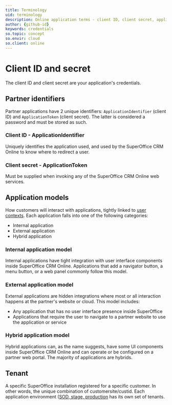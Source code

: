 ```yaml
---
title: Terminology
uid: terminology
description: Online application terms - client ID, client secret, application model, tenant
author: {github-id}
keywords: credentials
so.topic: concept
so.envir: cloud
so.client: online
---
```


# Client ID and secret

The client ID and client secret are your application's credentials.

## Partner identifiers

Partner applications have 2 unique identifiers: `ApplicationIdentifier` (client ID) and `ApplicationToken` (client secret). The latter is considered a password and must be stored as such.

### Client ID - ApplicationIdentifier

Uniquely identifies the application used, and used by the SuperOffice CRM Online to know where to redirect a user.

### Client secret - ApplicationToken

Must be supplied when invoking any of the SuperOffice CRM Online web services.

## Application models

How customers will interact with applications, tightly linked to [user contexts][1]. Each application falls into one of the following categories:

* Internal application
* External application
* Hybrid application

### Internal application model

Internal applications have tight integration with user interface components inside SuperOffice CRM Online. Applications that add a navigator button, a menu button, or a web panel commonly follow this model.

### External application model

External applications are hidden integrations where most or all interaction happens at the partner's website or cloud. This model includes:

* Any application that has no user interface presence inside SuperOffice
* Applications that require the user to navigate to a partner website to use the application or service

### Hybrid application model

Hybrid applications can, as the name suggests, have some UI components inside SuperOffice CRM Online and can operate or be configured on a partner web portal. The majority of applications are hybrids.

## Tenant

A specific SuperOffice installation registered for a specific customer. In other words, the unique combination of customersite/custid. Each application environment ([SOD, stage, production][2] has its own set of tenants.

<!-- Referenced links -->
[1]: getting-started/user-contexts.md
[2]: getting-started/app-envir.md
